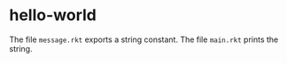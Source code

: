 hello-world
===========

The file `message.rkt` exports a string constant.
The file `main.rkt` prints the string.
